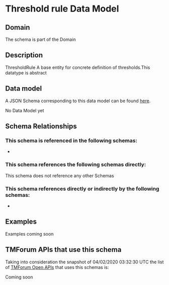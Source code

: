 # Threshold rule Data Model

## Domain

The  schema is part of the  Domain

## Description

ThresholdRule A base entity for concrete definition of thresholds.This datatype  is  abstract

## Data model

A JSON Schema corresponding to this data model can be found
[here](https://github.com/tmforum-rand/schemas/blob/candidates/Common/ThresholdRule.schema.json).

No Data Model yet

## Schema Relationships

### This schema is referenced in the following schemas:

-

### This schema references the following schemas directly:

This schema does not reference any other Schemas

### This schema references directly or indirectly by the following schemas:

-



## Examples

Examples coming soon

## TMForum APIs that use this schema

Taking into consideration the snapshot of 04/02/2020 03:32:30 UTC the list of [TMForum Open APIs](https://www.tmforum.org/open-apis/) that uses this schemas is:

Coming soon